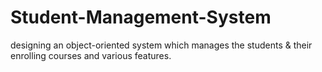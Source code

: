 # Student-Management-System
designing an object-oriented system which manages the students &amp; their enrolling courses and various features. 
